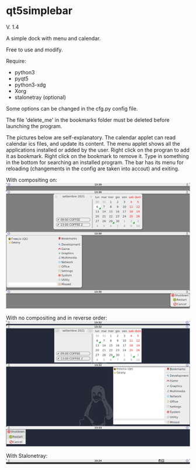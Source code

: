# qt5simplebar
V. 1.4

A simple dock with menu and calendar.

Free to use and modify.

Require:
- python3
- pyqt5
- python3-xdg
- Xorg
- stalonetray (optional)

Some options can be changed in the cfg.py config file.

The file 'delete_me' in the bookmarks folder must be deleted before launching the program.

The pictures below are self-explanatory. The calendar applet can read calendar ics files, and update its content. The menu applet shows all the applications installed or added by the user. Right click on the progran to add it as bookmark. Right click on the bookmark to remove it. Type in something in the bottom for searching an installed program. The bar has its menu for reloading (changements in the config are taken into accout) and exiting.

With compositing on:
![My image](https://github.com/frank038/qt5simplebar/blob/main/screenshot1.png)

With no compositing and in reverse order:
![My image](https://github.com/frank038/qt5simplebar/blob/main/screenshot2.png)

With Stalonetray:
![My image](https://github.com/frank038/qt5simplebar/blob/main/screenshot3.png)

